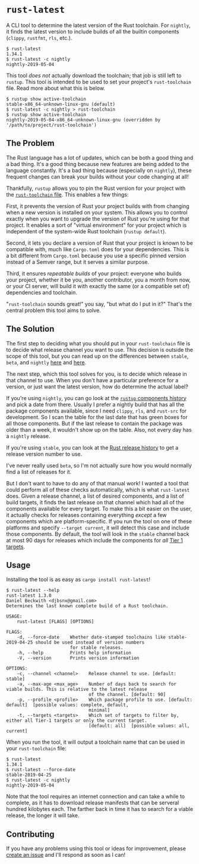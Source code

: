 # `rust-latest`

A CLI tool to determine the latest version of the Rust toolchain. For `nightly`, it finds the latest version to include builds of all the builtin components (`clippy`, `rustfmt`, `rls`, etc.).

```console
$ rust-latest
1.34.1
$ rust-latest -c nightly
nightly-2019-05-04
```

This tool *does not* actually download the toolchain; that job is still left to `rustup`. This tool is intended to be used to set your project's `rust-toolchain` file. Read more about what this is below.

```console
$ rustup show active-toolchain
stable-x86_64-unknown-linux-gnu (default)
$ rust-latest -c nightly > rust-toolchain
$ rustup show active-toolchain
nightly-2019-05-04-x86_64-unknown-linux-gnu (overridden by '/path/to/project/rust-toolchain')
```

## The Problem

The Rust language has a lot of updates, which can be both a good thing and a bad thing. It's a good thing because new features are being added to the language constantly. It's a bad thing because (especially on `nightly`), these frequent changes can break your builds without your code changing at all!

Thankfully, `rustup` allows you to pin the Rust version for your project with the [`rust-toolchain` file](https://github.com/rust-lang/rustup.rs#the-toolchain-file). This enables a few things:

First, it prevents the version of Rust your project builds with from changing when a new version is installed on your system. This allows you to control exactly when you want to upgrade the version of Rust you're using for that project. It enables a sort of "virtual environment" for your project which is independent of the system-wide Rust toolchain (`rustup default`).

Second, it lets you declare a version of Rust that your project is known to be compatible with, much like `Cargo.toml` does for your dependencies. This is a bit different from `Cargo.toml` because you use a specific pinned version instead of a Semver range, but it serves a similar purpose.

Third, it ensures *repeatable builds* of your project: everyone who builds your project, whether it be you, another contributor, you a month from now, or your CI server, will build it with exactly the same (or a compatible set of) dependencies and toolchain.

"`rust-toolchain` sounds great!" you say, "but what do I put in it?" That's the central problem this tool aims to solve.

## The Solution

The first step to deciding what you should put in your `rust-toolchain` file is to decide what release channel you want to use. This decision is outside the scope of this tool, but you can read up on the differences between `stable`, `beta`, and `nightly` [here](https://github.com/rust-lang/rustup.rs#keeping-rust-up-to-date) and [here](https://github.com/nox/rust-rfcs/blob/master/text/0507-release-channels.md).

The next step, which this tool solves for you, is to decide which release in that channel to use. When you don't have a particular preference for a version, or just want the latest version, how do determine the actual label?

If you're using `nightly`, you can go look at the [`rustup` components history](https://rust-lang.github.io/rustup-components-history/index.html) and pick a date from there. Usually I prefer a nightly build that has all the package components available, since I need `clippy`, `rls`, and `rust-src` for development. So I scan the table for the last date that has green boxes for all those components. But if the last release to contain the package was older than a week, it wouldn't show up on the table. Also, not every day has a `nightly` release.

If you're using `stable`, you can look at the [Rust release history](https://github.com/rust-lang/rust/blob/master/RELEASES.md) to get a release version number to use.

I've never really used `beta`, so I'm not actually sure how you would normally find a list of releases for it.

But I don't want to have to do any of that manual work! I wanted a tool that could perform all of these checks automatically, which is what `rust-latest` does. Given a release channel, a list of desired components, and a list of build targets, it finds the last release on that channel which had all of the components available for every target. To make this a bit easier on the user, it actually checks for releases containing everything *except* a few components which are platform-specific. If you run the tool on one of these platforms and specify `--target current`, it will detect this case and include those components. By default, the tool will look in the `stable` channel back at most 90 days for releases which include the components for *all* [Tier 1 targets](https://forge.rust-lang.org/platform-support.html).

## Usage

Installing the tool is as easy as `cargo install rust-latest`!

```console
$ rust-latest --help
rust-latest 1.3.0
Daniel Beckwith <djbsnx@gmail.com>
Determines the last known complete build of a Rust toolchain.

USAGE:
    rust-latest [FLAGS] [OPTIONS]

FLAGS:
    -d, --force-date    Whether date-stamped toolchains like stable-2019-04-25 should be used instead of version numbers
                        for stable releases.
    -h, --help          Prints help information
    -V, --version       Prints version information

OPTIONS:
    -c, --channel <channel>    Release channel to use. [default: stable]
    -a, --max-age <max_age>    Number of days back to search for viable builds. This is relative to the latest release
                               of the channel. [default: 90]
    -p, --profile <profile>    Which package profile to use. [default: default]  [possible values: complete, default,
                               minimal]
    -t, --targets <targets>    Which set of targets to filter by, either all Tier-1 targets or only the current target.
                               [default: all]  [possible values: all, current]
```

When you run the tool, it will output a toolchain name that can be used in your `rust-toolchain` file:

```console
$ rust-latest
1.34.1
$ rust-latest --force-date
stable-2019-04-25
$ rust-latest -c nightly
nightly-2019-05-04
```

Note that the tool requires an internet connection and can take a while to complete, as it has to download release manifests that can be serveral hundred kilobytes each. The farther back in time it has to search for a viable release, the longer it will take.

## Contributing

If you have any problems using this tool or ideas for improvement, please [create an issue](https://github.com/dbeckwith/rust-latest/issues) and I'll respond as soon as I can!

